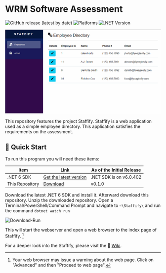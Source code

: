 # WRM Software Assessment

<div style="display: inline;">
    <img alt="GitHub release (latest by date)" src="https://img.shields.io/github/v/release/zachsanford/WRM-Software-Assessment">
    <img alt="Platforms" src="https://img.shields.io/badge/Platforms-Windows-blue">
    <img alt=".NET Version" src="https://img.shields.io/badge/.NET%20Version-.NET%206-blueviolet">
</div>
<br />

![Staffify-Main](assets/img/Staffify-Main.gif)

This repository features the project Staffify. Staffify is a web application used as a simple employee directory. This application satisfies the requirements on the assessment.

## :sparkler: Quick Start

To run this program you will need these items:

| Item | Link | As of the Initial Release|
| --- | --- | --- |
| .NET 6 SDK | [Get the latest version](https://dotnet.microsoft.com/en-us/download/dotnet/6.0) | .NET SDK is on v6.0.402 |
| This Repository | [Download](https://github.com/zachsanford/WRM-Software-Assessment/archive/refs/heads/main.zip) | v0.1.0 |

Download the latest .NET 6 SDK and install it. Afterward download this repository. Unzip the downloaded repository. Open a Terminal/PowerShell/Command Prompt and navigate to `~\Staffify\` and run the command `dotnet watch run`

![Download-Run](/assets/img/Download-Run.gif)

This will start the webserver and open a web browser to the index page of Staffify. [^1]

For a deeper look into the Staffify, please visit the :book: [Wiki](https://github.com/zachsanford/WRM-Software-Assessment/wiki).

[^1]: Your web browser may issue a warning about the web page. Click on "Advanced" and then "Proceed to web page".

